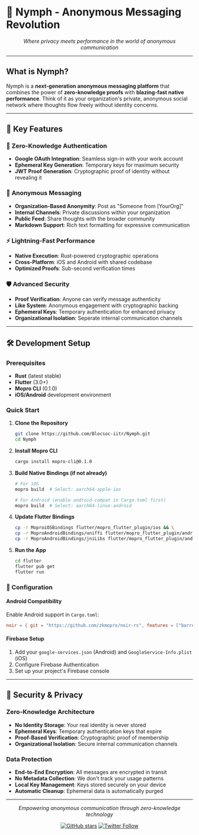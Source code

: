 # 🔐 Nymph - Anonymous Messaging Revolution

<div align="center">

*Where privacy meets performance in the world of anonymous communication*

</div>

---

## What is Nymph?

Nymph is a **next-generation anonymous messaging platform** that combines the power of **zero-knowledge proofs** with **blazing-fast native performance**. Think of it as your organization's private, anonymous social network where thoughts flow freely without identity concerns.

---

## 🚀 Key Features

### 🔑 **Zero-Knowledge Authentication**
- **Google OAuth Integration**: Seamless sign-in with your work account
- **Ephemeral Key Generation**: Temporary keys for maximum security
- **JWT Proof Generation**: Cryptographic proof of identity without revealing it

### 💬 **Anonymous Messaging**
- **Organization-Based Anonymity**: Post as "Someone from [YourOrg]"
- **Internal Channels**: Private discussions within your organization
- **Public Feed**: Share thoughts with the broader community
- **Markdown Support**: Rich text formatting for expressive communication

### ⚡ **Lightning-Fast Performance**
- **Native Execution**: Rust-powered cryptographic operations
- **Cross-Platform**: iOS and Android with shared codebase
- **Optimized Proofs**: Sub-second verification times

### 🛡️ **Advanced Security**
- **Proof Verification**: Anyone can verify message authenticity
- **Like System**: Anonymous engagement with cryptographic backing
- **Ephemeral Keys**: Temporary authentication for enhanced privacy
- **Organizational Isolation**: Seperate internal communication channels

---

## 🛠️ Development Setup

### Prerequisites
- **Rust** (latest stable)
- **Flutter** (3.0+)
- **Mopro CLI** (0.1.0)
- **iOS/Android** development environment

### Quick Start

1. **Clone the Repository**
   ```bash
   git clone https://github.com/Blocsoc-iitr/Nymph.git
   cd Nymph
   ```

2. **Install Mopro CLI**
   ```bash
   cargo install mopro-cli@0.1.0
   ```

3. **Build Native Bindings (if not already)**
   ```bash
   # For iOS
   mopro build  # Select: aarch64-apple-ios
   
   # For Android (enable android-compat in Cargo.toml first)
   mopro build  # Select: aarch64-linux-android
   ```

4. **Update Flutter Bindings**
   ```bash
   cp -r MoproiOSBindings flutter/mopro_flutter_plugin/ios && \
   cp -r MoproAndroidBindings/uniffi flutter/mopro_flutter_plugin/android/src/main/kotlin && \
   cp -r MoproAndroidBindings/jniLibs flutter/mopro_flutter_plugin/android/src/main
   ```

5. **Run the App**
   ```bash
   cd flutter
   flutter pub get
   flutter run
   ```

### 🔧 Configuration

#### Android Compatibility
Enable Android support in `Cargo.toml`:
```toml
noir = { git = "https://github.com/zkmopro/noir-rs", features = ["barretenberg", "android-compat"] }
```

#### Firebase Setup
1. Add your `google-services.json` (Android) and `GoogleService-Info.plist` (iOS)
2. Configure Firebase Authentication
3. Set up your project's Firebase console

---

## 🔐 Security & Privacy

### Zero-Knowledge Architecture
- **No Identity Storage**: Your real identity is never stored
- **Ephemeral Keys**: Temporary authentication keys that expire
- **Proof-Based Verification**: Cryptographic proof of membership
- **Organizational Isolation**: Secure internal communication channels

### Data Protection
- **End-to-End Encryption**: All messages are encrypted in transit
- **No Metadata Collection**: We don't track your usage patterns
- **Local Key Management**: Keys stored securely on your device
- **Automatic Cleanup**: Ephemeral data is automatically purged

---

<div align="center">

*Empowering anonymous communication through zero-knowledge technology*

[![GitHub stars](https://img.shields.io/github/stars/blocsoc-iitr/nymph?style=social)](https://github.com/blocsoc-iitr/Nymph)
[![Twitter Follow](https://img.shields.io/twitter/follow/blocSocIITR?style=social)](https://twitter.com/blocSocIITR)

</div>